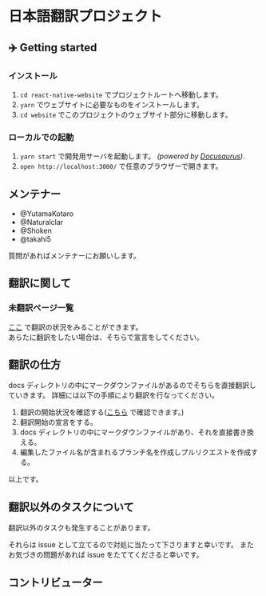 # 日本語翻訳プロジェクト

## ✈️ Getting started

### インストール

1.  `cd react-native-website` でプロジェクトルートへ移動します。
1.  `yarn` でウェブサイトに必要なものをインストールします。
1.  `cd website` でこのプロジェクトのウェブサイト部分に移動します。

### ローカルでの起動

1.  `yarn start` で開発用サーバを起動します。 _(powered by [Docusaurus](https://v2.docusaurus.io))_.
1.  `open http://localhost:3000/` で任意のブラウザーで開きます。

## メンテナー

- @YutamaKotaro
- @Naturalclar
- @Shoken
- @takahi5

質問があればメンテナーにお願いします。

## 翻訳に関して

### 未翻訳ページ一覧

[ここ](https://github.com/react-native-jp/react-native-website/issues/1)
で翻訳の状況をみることができます。  
あらたに翻訳をしたい場合は、そちらで宣言をしてください。

## 翻訳の仕方

docs ディレクトリの中にマークダウンファイルがあるのでそちらを直接翻訳していきます。
詳細には以下の手順により翻訳を行なってください。

1. 翻訳の開始状況を確認する([こちら](https://github.com/react-native-jp/react-native-website/issues/1)
   で確認できます。)
2. 翻訳開始の宣言をする。
3. docs ディレクトリの中にマークダウンファイルがあり、それを直接書き換える。
4. 編集したファイル名が含まれるブランチ名を作成しプルリクエストを作成する。

以上です。

## 翻訳以外のタスクについて

翻訳以外のタスクも発生することがあります。

それらは issue として立てるので対処に当たって下さりますと幸いです。
またお気づきの問題があれば issue をたててくださると幸いです。

## コントリビューター
